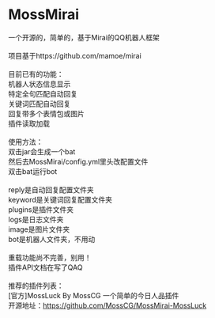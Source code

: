 # MossMirai
一个开源的，简单的，基于Mirai的QQ机器人框架
<br>
<br>项目基于https://github.com/mamoe/mirai
<br>
<br>目前已有的功能：
<br>机器人状态信息显示
<br>特定全句匹配自动回复
<br>关键词匹配自动回复
<br>回复带多个表情包或图片
<br>插件读取加载
<br>
<br>使用方法：
<br>双击jar会生成一个bat
<br>然后去MossMirai/config.yml里头改配置文件
<br>双击bat运行bot
<br>
<br>reply是自动回复配置文件夹
<br>keyword是关键词回复配置文件夹
<br>plugins是插件文件夹
<br>logs是日志文件夹
<br>image是图片文件夹
<br>bot是机器人文件夹，不用动
<br>
<br>重载功能尚不完善，别用！
<br>插件API文档在写了QAQ
<br>
<br>推荐的插件列表：
<br>[官方]MossLuck By MossCG 一个简单的今日人品插件
<br>开源地址：https://github.com/MossCG/MossMirai-MossLuck
